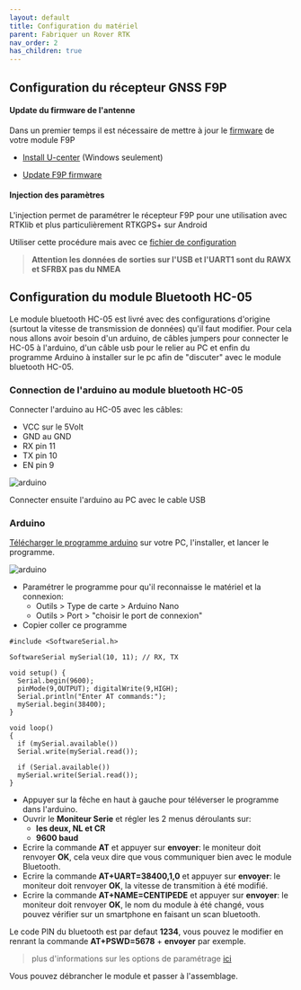 ```yaml
---
layout: default
title: Configuration du matériel
parent: Fabriquer un Rover RTK
nav_order: 2
has_children: true
---
```


## Configuration du récepteur GNSS F9P

#### Update du firmware de l'antenne

Dans un premier temps il est nécessaire de mettre à jour le [firmware](https://fr.wikipedia.org/wiki/Firmware) de votre module F9P

* [Install U-center](https://www.u-blox.com/en/product/u-center) (Windows seulement)

* [Update F9P firmware](https://drotek.gitbook.io/rtk-f9p-positioning-solutions/tutorials/updating-zed-f9p-firmware)

#### Injection des paramètres

L'injection permet de paramétrer le récepteur F9P pour une utilisation avec RTKlib et plus particulièrement RTKGPS+ sur Android

Utiliser cette procédure mais avec ce [fichier de configuration](https://raw.githubusercontent.com/jancelin/docs-centipedeRTK/master/assets/param_rtklib/F9P_rover_usb_uart1-34500b_5hz.txt)

>**Attention les données de sorties sur l'USB et l'UART1 sont du RAWX et SFRBX pas du NMEA**

## Configuration du module Bluetooth HC-05

Le module bluetooth HC-05 est livré avec des configurations d'origine (surtout la vitesse de transmission de données) qu'il faut modifier. Pour cela nous allons avoir besoin d'un arduino, de câbles jumpers pour connecter le HC-05 à l'arduino, d'un câble usb pour le relier au PC et enfin du programme Arduino à installer sur le pc afin de "discuter" avec le module bluetooth HC-05.

### Connection de l'arduino au module bluetooth HC-05

Connecter l'arduino au HC-05 avec les câbles: 

* VCC sur le 5Volt
* GND au GND
* RX pin 11
* TX pin 10
* EN pin 9

![arduino](https://jancelin.github.io/docs-centipedeRTK/assets/images/montage_rover/arduino.jpg)

Connecter ensuite l'arduino au PC avec le cable USB

### Arduino

[Télécharger le programme arduino](https://www.arduino.cc/en/Main/Software) sur votre PC, l'installer, et lancer le programme.

![arduino](https://jancelin.github.io/docs-centipedeRTK/assets/images/montage_rover/arduino.gif)

* Paramétrer le programme pour qu'il reconnaisse le matériel et la connexion:
  * Outils > Type de carte > Arduino Nano
  * Outils > Port > "choisir le port de connexion"
* Copier coller ce programme

```
#include <SoftwareSerial.h>

SoftwareSerial mySerial(10, 11); // RX, TX

void setup() {
  Serial.begin(9600);
  pinMode(9,OUTPUT); digitalWrite(9,HIGH);
  Serial.println("Enter AT commands:");
  mySerial.begin(38400);
}

void loop()
{
  if (mySerial.available())  
  Serial.write(mySerial.read());
  
  if (Serial.available())  
  mySerial.write(Serial.read());
}
```

* Appuyer sur la fêche en haut à gauche pour téléverser le programme dans l'arduino.
* Ouvrir le **Moniteur Serie** et régler les 2 menus déroulants sur:
  * **les deux, NL et CR**
  * **9600 baud**
* Ecrire la commande **AT** et appuyer sur **envoyer**: le moniteur doit renvoyer **OK**, cela veux dire que vous communiquer bien avec le module Bluetooth.
* Ecrire la commande **AT+UART=38400,1,0** et appuyer sur **envoyer**: le moniteur doit renvoyer **OK**, la vitesse de transmition à été modifié.
* Ecrire la commande **AT+NAME=CENTIPEDE** et appuyer sur **envoyer**: le moniteur doit renvoyer **OK**, le nom du module à été changé, vous pouvez vérifier sur un smartphone en faisant un scan bluetooth.

Le code PIN du bluetooth est par defaut **1234**, vous pouvez le modifier en renrant la commande **AT+PSWD=5678** + **envoyer** par exemple.

> plus d'informations sur les options de paramétrage [ici](https://retroetgeek.com/geek/arduino/configuration-du-module-hc-05-pour-arduino/)

Vous pouvez débrancher le module et passer à l'assemblage.













